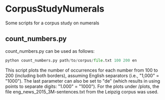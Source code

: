 # CorpusStudyNumerals
Some scripts for a corpus study on numerals

## count_numbers.py

count_numbers.py can be used as follows:
```python
python count_numbers.py path/to/corpus/file.txt 100 200 en
```

This script plots the number of occurrences for each number from 100 to 200 (including both borders), assuming English separators (i.e., "1,000" = "1000"). The last parameter can also be set to "de" (which results in using points to separate digits: "1.000" = "1000").
For the plots under /plots, the file eng_news_2015_3M-sentences.txt from the Leipzig corpus was used.


